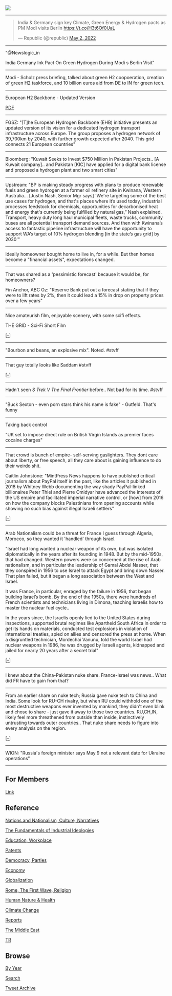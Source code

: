 <img src="https://drive.google.com/uc?export=view&id=1B2wf9R7AMH1d7Vw6e2mucLbIQ5NSjir7"/>

---

<blockquote class="twitter-tweet"><p lang="en" dir="ltr">India &amp; Germany sign key Climate, Green Energy &amp; Hydrogen pacts as PM Modi visits Berlin <a href="https://t.co/H3t6Of0UaL">https://t.co/H3t6Of0UaL</a></p>&mdash; Republic (@republic) <a href="https://twitter.com/republic/status/1521153528907157504?ref_src=twsrc%5Etfw">May 2, 2022</a></blockquote> <script async src="https://platform.twitter.com/widgets.js" charset="utf-8"></script>

---

"@Newslogic_in

India Germany Ink Pact On Green Hydrogen During Modi s Berlin Visit"

---

Modi - Scholz press briefing, talked about green H2 coopoeration,
creation of green H2 taskforce, and 10 billion euros aid from DE to IN
for green tech.

---

European H2 Backbone - Updated Version

[PDF](https://gasforclimate2050.eu/wp-content/uploads/2022/04/EHB-A-European-hydrogen-infrastructure-vision-covering-28-countries.pdf)

---

FGSZ: "[T]he European Hydrogen Backbone (EHB) initiative presents an
updated version of its vision for a dedicated hydrogen transport
infrastructure across Europe. The group proposes a hydrogen network of
39,700km by 2040, with further growth expected after 2040. This grid
connects 21 European countries"

---

Bloomberg: "Kuwait Seeks to Invest $750 Million in Pakistan
Projects.. [A Kuwait company].. and Pakistan [KIC] have applied for a
digital bank license and proposed a hydrogen plant and two smart
cities"

---

Upstream: "BP is making steady progress with plans to produce
renewable fuels and green hydrogen at a former oil refinery site in
Kwinana, Western Australia... [Justin Nash, Senior Mgr says] 'We're
targeting some of the best use cases for hydrogen, and that's places
where it’s used today, industrial processes feedstock for chemicals,
opportunities for decarbonised heat and energy that's currently being
fulfilled by natural gas,” Nash explained. Transport, heavy duty long
haul municipal fleets, waste trucks, community buses are all potential
transport demand sources. And then with Kwinana’s access to fantastic
pipeline infrastructure will have the opportunity to support WA’s
target of 10% hydrogen blending [in the state’s gas grid] by 2030'"

---

Ideally homeowner bought home to live in, for a while. But then homes
become a "financial assets", expectations changed.

---

That was shared as a 'pessimistic forecast' because it would be, for
homeowners?

Fin Anchor, ABC Oz: "Reserve Bank put out a forecast stating that if
they were to lift rates by 2%, then it could lead a 15% in drop on
property prices over a few years"

---

Nice amateurish film, enjoyable scenery, with some scifi effects. 

THE GRID - Sci-Fi Short Film

[[-]](https://youtu.be/nqMd_HYqXG4)

---

"Bourbon and beans, an explosive mix". Noted. \#stvff

---

That guy totally looks like Saddam \#stvff

[[-]](https://pbs.twimg.com/media/FRruCr0WUAAbSU9?format=png&name=small)

---

Hadn't seen *S Trek V The Final Frontier* before.. Not bad for its
time. \#stvff

---

"Buck Sexton - even porn stars think his name is fake" - Gutfeld. That's funny

---

Taking back control

"UK set to impose direct rule on British Virgin Islands as premier
faces cocaine charges"

---

That crowd is bunch of empire- self-serving gaslighters. They dont
care about liberty, or free speech, all they care about is gaining
influence to do their weirdo shit.

Caitlin Johnstone: "MintPress News happens to have published critical
journalism about PayPal itself in the past, like the articles it
published in 2018 by Whitney Webb documenting the way shady
PayPal-linked billionaires Peter Thiel and Pierre Omidyar have
advanced the interests of the US empire and facilitated imperial
narrative control, or [how] from 2016 on how the company blocks
Palestinians from opening accounts while showing no such bias against
illegal Israeli settlers"

[[-]](https://caitlinjohnstone.com/2022/04/29/paypal-blocks-multiple-alternative-media-figures-critical-of-us-empire-narratives/)

---

Arab Nationalism could be a threat for France I guess through Algeria,
Morocco, so they wanted it 'handled' through Israel.

"Israel had long wanted a nuclear weapon of its own, but was isolated
diplomatically in the years after its founding in 1948. But by the
mid-1950s, that had changed. Western powers were so concerned at the
rise of Arab nationalism, and in particular the leadership of Gamal
Abdel Nasser, that they conspired in 1956 to use Israel to attack
Egypt and bring down Nasser. That plan failed, but it began a long
association between the West and Israel.

It was France, in particular, enraged by the failure in 1956, that
began building Israel’s bomb. By the end of the 1950s, there were
hundreds of French scientists and technicians living in Dimona,
teaching Israelis how to master the nuclear fuel cycle..

In the years since, the Israelis openly lied to the United States
during inspections, supported brutal regimes like Apartheid South
Africa in order to get its hands on materials, conducted test
explosions in violation of international treaties, spied on allies and
censored the press at home. When a disgruntled technician, Mordechai
Vanunu, told the world Israel had nuclear weapons in 1986, he was
drugged by Israeli agents, kidnapped and jailed for nearly 20 years
after a secret trial"

[[-]](https://www.thenationalnews.com/opinion/who-gave-israel-a-nuclear-bomb-1.10355)

---

I knew about the China-Pakistan nuke share. France-Israel was
news.. What did FR have to gain from that?

---

From an earlier share on nuke tech; Russia gave nuke tech to China and
India. Some look for RU-CH rivalry, but when RU could withhold one of
the most destructive weapons ever invented by mankind, they didn't
even blink and chose to share - just gave it away to those two
countries. RU,CH,IN, likely feel more threathened from outside than
inside, instinctively untrusting towards outer countries.. That nuke
share needs to figure into every analysis on the region.

[[-]](2017/07/the-next-decade-friedman.md#nuketech)

---

WION: "Russia's foreign minister says May 9 not a relevant date for
Ukraine operations"

---

## For Members

[Link](https://thirdwave-members.herokuapp.com)

## Reference

[Nations and Nationalism, Culture, Narratives](/2013/02/nations-and-nationalism.md)

[The Fundamentals of Industrial Ideologies](/2011/04/fundamentals-of-industrial-ideologies.md)

[Education, Workplace](2017/09/education-workplace.md)

[Patents](/2018/09/patents.md)

[Democracy, Parties](/2016/11/democracy.md)

[Economy](/2018/05/economy.md)

[Globalization](/2018/09/globalization.md)

[Rome, The First Wave, Religion](/2017/12/rome.md)

[Human Nature & Health](/2020/07/human-nature.md)

[Climate Change](/2018/12/climate.md)

[Reports](/2019/05/reports.md)

[The Middle East](/2019/07/middleeast.md)

[TR](../tr)

## Browse

[By Year](years.md)

[Search](search.html)

[Tweet Archive](/tweets/README.md)


